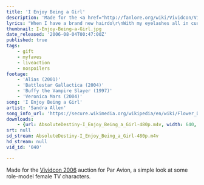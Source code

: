```yaml
---
title: 'I Enjoy Being a Girl'
description: 'Made for the <a href="http://fanlore.org/wiki/Vividcon/Vividcon_2006">Vividcon 2006</a> auction for Par Avion, a simple look at some role-model female TV characters.'
lyrics: "When I have a brand new hairdo\r\nWith my eyelashes all in curl,\r\nI float as the clouds on air do,\r\nI enjoy being a girl!\r\n\r\nWhen men say I'm cute and funny\r\nAnd my teeth aren't teeth, but pearl,\r\nI just lap it up like honey\r\nI enjoy being a girl!\r\n\r\nI flip when a fellow sends me flowers,\r\nI drool over dresses made of lace,\r\nI talk on the telephone for hours\r\nWith a pound and a half of cream upon my face!\r\n\r\nI'm strictly a female female\r\nAnd my future I hope will be\r\nIn the home of a brave and free male\r\nWho'll enjoy being a guy having a girl... like... me.\r\n\r\nI flip when a fellow sends me flowers,\r\nI drool over dresses made of lace,\r\nI talk on the telephone for hours\r\nWith a pound and a half of cream upon my face!\r\n\r\nWhen I have a brand new hairdo\r\nWith my eyelashes all in curl,\r\nI float as the clouds on air do,\r\nI enjoy being a girl!\r\n\r\nWhen someone with eyes that smoulder\r\nSays he loves ev'ry silken curl\r\nThat falls on my iv'ry shoulder,\r\nI enjoy being a girl!\r\n\r\nWhen I hear the compliment'ry whistle\r\nThat greets my bikini by the sea,\r\nI turn and I glower and I bristle,\r\nBut I happy to know the whistle's meant for me!"
thumbnail: I-Enjoy-Being-a-Girl.jpg
date_released: '2006-08-04T00:47:00Z'
published: true
tags:
    - gift
    - myfaves
    - liveaction
    - nospoilers
footage:
    - 'Alias (2001)'
    - 'Battlestar Gallactica (2004)'
    - 'Buffy the Vampire Slayer (1997)'
    - 'Veronica Mars (2004)'
song: 'I Enjoy Being a Girl'
artist: 'Sandra Allen'
song_info_url: 'https://secure.wikimedia.org/wikipedia/en/wiki/Flower_Drum_Song#2002_Revival'
downloads:
    - {url: AbsoluteDestiny-I_Enjoy_Being_a_Girl-480p.m4v, width: 640, height: 480, mimetype: video/mp4}
srt: null
sd_stream: AbsoluteDestiny-I_Enjoy_Being_a_Girl-480p.m4v
hd_stream: null
vid_id: '040'

---
```

Made for the <a href="http://fanlore.org/wiki/Vividcon/Vividcon_2006">Vividcon 2006</a> auction for Par Avion, a simple look at some role-model female TV characters.